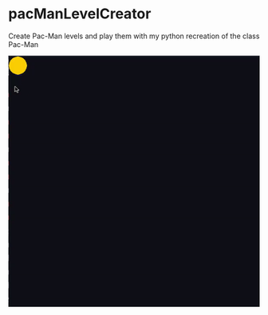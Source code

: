 # pacManLevelCreator
Create Pac-Man levels and play them with my python recreation of the class Pac-Man

![](pacManLevelCreatorGIF.gif)
